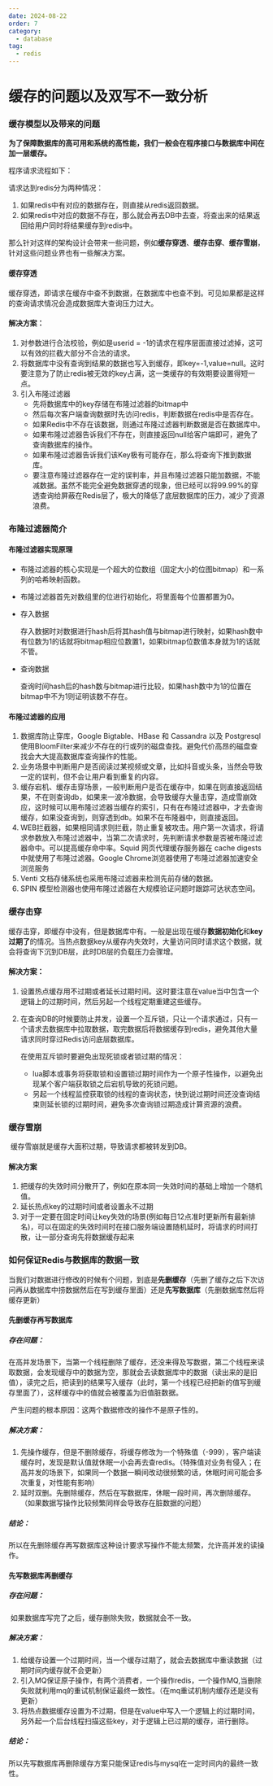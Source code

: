 ```yaml
---
date: 2024-08-22
order: 7
category:
  - database
tag:
  - redis
---
```

# 缓存的问题以及双写不一致分析

### 缓存模型以及带来的问题

​	**为了保障数据库的高可用和系统的高性能，我们一般会在程序接口与数据库中间在加一层缓存。**

程序请求流程如下：

请求达到redis分为两种情况：

1. 如果redis中有对应的数据存在，则直接从redis返回数据。
2. 如果redis中对应的数据不存在，那么就会再去DB中去查，将查出来的结果返回给用户同时将结果缓存到redis中。

​	那么针对这样的架构设计会带来一些问题，例如**缓存穿透**、**缓存击穿**、**缓存雪崩**，针对这些问题业界也有一些解决方案。



#### 缓存穿透

​	缓存穿透，即请求在缓存中查不到数据，在数据库中也查不到。可见如果都是这样的查询请求情况会造成数据库大查询压力过大。

#### 解决方案：

1. 对参数进行合法校验，例如是userid = -1的请求在程序层面直接过滤掉，这可以有效的拦截大部分不合法的请求。
2. 将数据库中没有查询到结果的数据也写入到缓存，即key=-1,value=null。这时要注意为了防止redis被无效的key占满，这一类缓存的有效期要设置得短一点。
3. 引入布隆过滤器
   - 先将数据库中的key存储在布隆过滤器的bitmap中
   - 然后每次客户端查询数据时先访问redis，判断数据在redis中是否存在。
   - 如果Redis中不存在该数据，则通过布隆过滤器判断数据是否在数据库中。
   - 如果布隆过滤器告诉我们不存在，则直接返回null给客户端即可，避免了查询数据库的操作。
   - 如果布隆过滤器告诉我们该Key极有可能存在，那么将查询下推到数据库。
   - 要注意布隆过滤器存在一定的误判率，并且布隆过滤器只能加数据，不能减数据。虽然不能完全避免数据穿透的现象，但已经可以将99.99%的穿透查询给屏蔽在Redis层了，极大的降低了底层数据库的压力，减少了资源浪费。



### 布隆过滤器简介



#### 布隆过滤器实现原理

- 布隆过滤器的核心实现是一个超大的位数组（固定大小的位图bitmap）和一系列的哈希映射函数。

- 布隆过滤器首先对数组里的位进行初始化，将里面每个位置都置为0。

- 存入数据

  ​	存入数据时对数据进行hash后将其hash值与bitmap进行映射，如果hash数中有位数为1的话就将bitmap相应位数置1，如果bitmap位数值本身就为1的话就不管。

- 查询数据

  ​	查询时间hash后的hash数与bitmap进行比较，如果hash数中为1的位置在bitmap中不为1则证明该数不存在。

#### 布隆过滤器的应用

1. 数据库防止穿库，Google Bigtable、HBase 和 Cassandra 以及 Postgresql 使用BloomFilter来减少不存在的行或列的磁盘查找。避免代价高昂的磁盘查找会大大提高数据库查询操作的性能。
2. 业务场景中判断用户是否阅读过某视频或文章，比如抖音或头条，当然会导致一定的误判，但不会让用户看到重复的内容。
3. 缓存宕机、缓存击穿场景，一般判断用户是否在缓存中，如果在则直接返回结果，不在则查询db，如果来一波冷数据，会导致缓存大量击穿，造成雪崩效应，这时候可以用布隆过滤器当缓存的索引，只有在布隆过滤器中，才去查询缓存，如果没查询到，则穿透到db。如果不在布隆器中，则直接返回。
4. WEB拦截器，如果相同请求则拦截，防止重复被攻击。用户第一次请求，将请求参数放入布隆过滤器中，当第二次请求时，先判断请求参数是否被布隆过滤器命中。可以提高缓存命中率。Squid 网页代理缓存服务器在 cache digests 中就使用了布隆过滤器。Google Chrome浏览器使用了布隆过滤器加速安全浏览服务
5. Venti 文档存储系统也采用布隆过滤器来检测先前存储的数据。
6. SPIN 模型检测器也使用布隆过滤器在大规模验证问题时跟踪可达状态空间。



### 缓存击穿

​	缓存击穿，即缓存中没有，但是数据库中有。一般是出现在缓存**数据初始化**和**key过期了**的情况。当热点数据key从缓存内失效时，大量访问同时请求这个数据，就会将查询下沉到DB层，此时DB层的负载压力会骤增。

#### 解决方案：

1. 设置热点缓存用不过期或者延长过期时间。这时要注意在value当中包含一个逻辑上的过期时间，然后另起一个线程定期重建这些缓存。

2. 在查询DB的时候要防止并发，设置一个互斥锁，只让一个请求通过，只有一个请求去数据库中拉取数据，取完数据后将数据缓存到redis，避免其他大量请求同时穿过Redis访问底层数据库。

   在使用互斥锁时要避免出现死锁或者锁过期的情况：

   - lua脚本或事务将获取锁和设置锁过期时间作为一个原子性操作，以避免出现某个客户端获取锁之后宕机导致的死锁问题。
   - 另起一个线程监控获取锁的线程的查询状态，快到说过期时间还没查询结束则延长锁的过期时间，避免多次查询锁过期造成计算资源的浪费。



### 缓存雪崩

​	缓存雪崩就是缓存大面积过期，导致请求都被转发到DB。

#### 解决方案

1. 把缓存的失效时间分散开了，例如在原本同一失效时间的基础上增加一个随机值。
2. 延长热点key的过期时间或者设置永不过期
3. 对于一定要在固定时间让key失效的场景(例如每日12点准时更新所有最新排名)，可以在固定的失效时间时在接口服务端设置随机延时，将请求的时间打散，让一部分查询先将数据缓存起来

### 如何保证Redis与数据库的数据一致

​	当我们对数据进行修改的时候有个问题，到底是**先删缓存**（先删了缓存之后下次访问再从数据库中捞数据然后在写到缓存里面）还是**先写数据库**（先删数据库然后将缓存更新）



#### 先删缓存再写数据库

##### 存在问题：

​	在高并发场景下，当第一个线程删除了缓存，还没来得及写数据，第二个线程来读取数据，会发现缓存中的数据为空，那就会去读数据库中的数据（读出来的是旧值），读完之后，把读到的结果写入缓存（此时，第一个线程已经把新的值写到缓存里面了），这样缓存中的值就会被覆盖为旧值脏数据。

​	产生问题的根本原因：这两个数据修改的操作不是原子性的。

##### 解决方案：

1. 先操作缓存，但是不删除缓存，将缓存修改为一个特殊值（-999），客户端读缓存时，发现是默认值就休眠一小会再去查redis。（特殊值对业务有侵入；在高并发的场景下，如果同一个数据一瞬间改动很频繁的话，休眠时间可能会多次重复，对性能有影响）
2. 延时双删。先删除缓存，然后在写数据库，休眠一段时间，再次删除缓存。（如果数据写操作比较频繁同样会导致存在脏数据的问题）


##### 结论：

​	所以在先删除缓存再写数据库这种设计要求写操作不能太频繁，允许高并发的读操作。



#### 先写数据库再删缓存

#####  存在问题：

​	如果数据库写完了之后，缓存删除失败，数据就会不一致。

##### 解决方案：

1. 给缓存设置一个过期时间，当一个缓存过期了，就会去数据库中重读数据（过期时间内缓存就不会更新）
2. 引入MQ保证原子操作，有两个消费者，一个操作redis，一个操作MQ,当删除失败就利用mq的重试机制保证最终一致性。（在mq重试机制内缓存还是没有更新）
3. 将热点数据缓存设置为不过期，但是在value中写入一个逻辑上的过期时间，另外起一个后台线程扫描这些key，对于逻辑上已过期的缓存，进行删除。


##### 结论：

​	所以先写数据库再删除缓存方案只能保证redis与mysql在一定时间内的最终一致性。